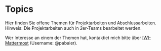 # Topics
Hier finden Sie offene Themen für Projektarbeiten und Abschlussarbeiten.
Hinweis: Die Projektarbeiten auch in 2er-Teams bearbeitet werden.

Wer Interesse an einem der Themen hat, kontaktiet mich bitte über [IWI-Mattermost](https://mattermost.hska-iwi.de/) (Username: @pabaier).
